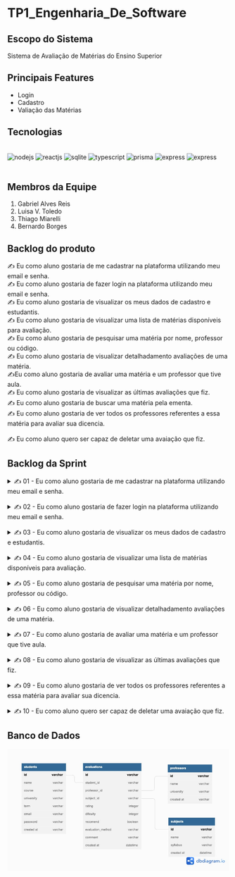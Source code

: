 # TP1_Engenharia_De_Software
## Escopo do Sistema
Sistema de Avaliação de Matérias do Ensino Superior

## Principais Features

- Login  
- Cadastro  
- Valiação das Matérias  

## Tecnologias

<div style="display: inline_block" ><br/>
  <img align="center" alt="nodejs" src="https://img.shields.io/badge/Node.js-43853D?style=for-the-badge&logo=node.js&logoColor=white" />
  <img align="center" alt="reactjs" src="https://img.shields.io/badge/React-20232A?style=for-the-badge&logo=react&logoColor=61DAFB" />
  <img align="center" alt="sqlite" src="https://img.shields.io/badge/SQLite-07405E?style=for-the-badge&logo=sqlite&logoColor=white" />
  <img align="center" alt="typescript" src="https://img.shields.io/badge/TypeScript-007ACC?style=for-the-badge&logo=typescript&logoColor=white" />
  <img align="center" alt="prisma" src="https://img.shields.io/badge/Prisma-3982CE?style=for-the-badge&logo=Prisma&logoColor=white" />
  <img align="center" alt="express" src="https://img.shields.io/badge/Express.js-404D59?style=for-the-badge" />
 <img align="center" alt="express" src="https://img.shields.io/badge/Material--UI-0081CB?style=for-the-badge&logo=material-ui&logoColor=white" />

  
</div><br/>

## Membros da Equipe

1. Gabriel Alves Reis  
1. Luisa V. Toledo  
1. Thiago Miarelli  
1. Bernardo Borges  

## Backlog do produto

 ✍️ Eu como aluno gostaria de me cadastrar na plataforma utilizando meu email e senha.
</br>
✍️ Eu como aluno gostaria de fazer login na plataforma utilizando meu email e senha.
</br>
✍️ Eu como aluno gostaria de visualizar os meus dados de cadastro e estudantis.
</br>
✍️ Eu como aluno gostaria de visualizar uma lista de matérias disponíveis para avaliação.
</br>
✍️ Eu como aluno gostaria de pesquisar uma matéria por nome, professor ou código.
</br>
✍️ Eu como aluno gostaria de visualizar detalhadamento avaliações de uma matéria.
</br>
✍️Eu como aluno gostaria de avaliar uma  matéria e um professor que tive aula.
</br>
✍️ Eu como aluno gostaria de visualizar as últimas avaliações que fiz.
</br>
 ✍️ Eu como aluno gostaria de buscar uma matéria pela ementa.
</br>
✍️ Eu como aluno gostaria de ver todos os professores referentes a essa matéria para avaliar sua dicencia.   
</br>
 ✍️ Eu como aluno quero ser capaz de deletar uma avaiação que fiz.
</br>

## Backlog da Sprint

<details>
    <summary>
        ✍️ 01 - Eu como aluno gostaria de me cadastrar na plataforma utilizando meu email e senha.
    </summary>

### UX

- Realizar prototipação tela (Thiago Miareli)

### Front

- Realizar visual da tela de cadastro (Thiago Miareli)
- Reaizar conexão com Back-End (Gabriel Alves Reis)

### Back

- Criar entidade ALUNO no banco de dados (Bernardo Borges)
- Criar endpoint ```/aluno/signin``` "Criar Usuario" que recebe os
dados de usuario e cria um novo aluno, com email e senha. (Luisa V. Toledo)

</details>  
</br>

<details>
    <summary>
        ✍️ 02 - Eu como aluno gostaria de fazer login na plataforma utilizando meu email e senha.
    </summary>

### Front

- Realizar visual da tela de login (Gabriel Alves Reis)
- Realizar conexão com Back-End (Thiago Miareli)
- Modal de erro (Gabriel Alves Reis)

### Back
- Criar endpoint ```/aluno/login``` "Logar como aluno" que recebe usuario e senha e autentica se o aluno existe e tem a senha correta. Caso contrario retorna erro para o front. (Bernardo Borges)
- Implementar hash da senha e salvar no bd de forma segura. (Luisa V. Toledo)
</details>
</br>

<details>
    <summary>
        ✍️ 03 - Eu como aluno gostaria de visualizar os meus dados de cadastro e estudantis.
    </summary>

### Front

- Realizar conexão com Back-End, para acesso aos dados do aluno. (Gabriel Alves Reis)
- Realizar visual da tela. (Thiago Miareli)

### Back

- Criar endpoint GET ```aluno/${id}``` "Meus Dados" que retorna os dados do aluno logado. (Bernardo Borges)

</details>
</br>

<details>
    <summary>
        ✍️ 04 - Eu como aluno gostaria de visualizar uma lista de matérias disponíveis para avaliação.
    </summary>

### Front

- Criar input de texto para filtro. (Thiago Miareli)
- Criar component Card. (Gabriel Alves Reis)
- Listar matérias retornadas pela API por meio de cards. (Thiago Miareli)

### Back
- Criar endpoint GET ```subject?q=${filtro}``` "Listar Materia" que retorna todas as materia cadastradas, seguindo o filtro. (Luisa V. Toledo)
</details>
</br>

<details>
    <summary>
        ✍️ 05 - Eu como aluno gostaria de pesquisar uma matéria por nome, professor ou código.
    </summary>

### Front

- Realizar a função de filtro para nome da matéria.  (Gabriel Alves Reis)
- Realizar a função de filtro para código da matéria. (Thiago Miareli)
- Realizar a função de filtro para nome do professor. (Gabriel Alves Reis)

### Back
- Criar endpoint GET ```subject``` "Listar Materias" que retorna todas materias do sistema (Bernardo)
</details>
</br>


<details>
    <summary>
        ✍️ 06 - Eu como aluno gostaria de visualizar detalhadamento avaliações de uma matéria.
    </summary>

### Front

- Mostar informações gerais (estrelas, ementa). (Thiago Miareli)
- listar professores da matéria selecionada  (Gabriel Alves Reis)
- lsitar avaliações da matéria selecionada. (Thiago Miareli)

    
### Back
- Criar endpoint GET ```subject/${id}``` "Dados da Materia por ID" que retorna uma materia especifica, com todos seus dados:   (Luisa V. Toledo)
<code style="white-space:pre">
{
    id
    nome
    ementa
    codigo
}
</code>

- Criar endpoint GET ```evaluations/${subjectId}``` "Listar Avaliacoes dessa materia" que retorna todas as avaliacoes ja feitas dentro dessa materia

</details>
</br>

<details>
    <summary>
        ✍️ 07 - Eu como aluno gostaria de avaliar uma  matéria e um professor que tive aula.
    </summary>

### Front

- Criar tela de Seleção de matéria a ser avaliada.   (Gabriel Alves Reis)
- Criar tela de avaliação da matéria. (Thiago Miareli)
- Criar tela de avaliação de professores.  (Gabriel Alves Reis)
- Criar tela de comentários gerais. (Thiago Miareli)
- Conexão com backend.  (Gabriel Alves Reis)

### Back
- Criar o endpoint POST ```evaluations/create``` "Criar uma Avaliacao" que recebe todos os dados de uma avaliacao e os salva no banco de dados (Bernardo)
</details>
</br>

<details>
    <summary>
        ✍️ 08 - Eu como aluno gostaria de visualizar as últimas avaliações que fiz.
    </summary>

### Front
- Criar lista de "minhas avaliações" na tela do aluno  (Thiago Miareli)

### Back
- Criar enpoint GET ```evaluations/last``` "Lista ultimas avaliacoes do aluno" que retorna a lista com as ultimas avaliacoes desse aluno. (Luisa V. Toledo)


</details>
</br>

<details>
    <summary>
        ✍️ 09 - Eu como aluno gostaria de ver todos os professores referentes a essa matéria para avaliar sua dicencia.
    </summary>

### Front
- Na tela de avaliação de professores, colocar um select/autocomplete com apenas os professores relacionados a matéria que está sendo avaliada.  (Gabriel Alves Reis)

### Back
- Criar endpoint GET ```teachers/${subjectId}``` "Listar Professores da Materia" que retorna a lista com os professores associados a essa materia. (Bernardo)
</details>
</br>

<details>
    <summary>
        ✍️ 10 - Eu como aluno quero ser capaz de deletar uma avaiação que fiz.
    </summary>
    
### Front
- Criar funcionalidade de deletar uma avaliação na tela do usuário. Utilizar rota: delete('evaluations/${id}'). (Thiago Miareli)

### Back
- Criar endpoint DELETE ```evaluations/${id}``` "Deletar Avaliacao" que permite o usuario criador dessa avaliacao deleta-la. (Luisa V. C. Toledo)
</details>



## Banco de Dados

![Imagem](./assets/dbimg.jpeg)
